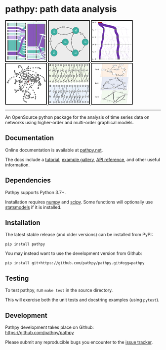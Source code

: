 pathpy: path data analysis
==========================

<div class="row">

<a href=https://www.pathpy.net>
<img src="doc/_static/thumb_1.png" height="135" width="135">
</a>

<a href=https://www.pathpy.net>
<img src="doc/_static/thumb_2.png" height="135" width="135">
</a>

<a href=https://www.pathpy.net>
<img src="doc/_static/thumb_3.png" height="135" width="135">
</a>

<a href=https://www.pathpy.net>
<img src="doc/_static/thumb_4.png" height="135" width="135">
</a>

<a href=https://www.pathpy.net>
<img src="doc/_static/thumb_5.png" height="135" width="135">
</a>

<a href=https://www.pathpy.net>
<img src="doc/_static/thumb_6.png" height="135" width="135">
</a>

</div>

--------------------------------------

An OpenSource python package for the analysis of time series data on networks
using higher-order and multi-order graphical models.

Documentation
-------------

Online documentation is available at [pathpy.net](https://www.pathpy.net).

The docs include a [tutorial](https://www.pathpy.net/tutorial.html), [example gallery](https://www.pathpy.net/examples/index.html), [API reference](https://www.pathpy.net/api.html), and other useful information.


Dependencies
------------

Pathpy supports Python 3.7+.

Installation requires [numpy](http://www.numpy.org/) and [scipy](https://www.scipy.org/). Some functions will optionally use [statsmodels](https://www.statsmodels.org/) if it is installed.


Installation
------------

The latest stable release (and older versions) can be installed from PyPI:

    pip install pathpy

You may instead want to use the development version from Github:

    pip install git+https://github.com/pathpy/pathpy.git#egg=pathpy


Testing
-------

To test pathpy, run `make test` in the source directory.

This will exercise both the unit tests and docstring examples (using `pytest`).


Development
-----------

Pathpy development takes place on Github: https://github.com/pathpy/pathpy

Please submit any reproducible bugs you encounter to the [issue tracker](https://github.com/pathpy/pathpy/issues).
